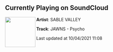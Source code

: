 ## Currently Playing on SoundCloud

[<img align="left" width="100" src="https://i1.sndcdn.com/artworks-000529108968-nnjm3e-t500x500.jpg">](https://soundcloud.com/sablevalley/jawns-psycho?in=sablevalley/sets/sv003)

**Artist**: SABLE VALLEY 

**Track**: JAWNS - Psycho

Last updated at 10/04/2021 11:08
